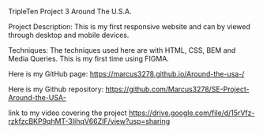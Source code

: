TripleTen Project 3 Around The U.S.A.

Project Description: This is my first responsive website and can by viewed through desktop and mobile devices.

Techniques: The techniques used here are with HTML, CSS, BEM and Media Queries. This is my first time using FIGMA.

Here is my GitHub page: https://marcus3278.github.io/Around-the-usa-/

Here is my Github repository: https://github.com/Marcus3278/SE-Project-Around-the-USA-

link to my video covering the project https://drive.google.com/file/d/15rVfz-rzkfzcBKP9qhMT-3IihqV66ZIF/view?usp=sharing
